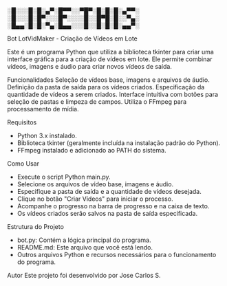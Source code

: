 ░█░░░█░█░▄▀░█▀▀░░▀█▀░█░█░█░▄▀▀░
░█░░░█░█▀░░░█▀░░░░█░░█▀█░█░░▀▄░
░█▄▄░█░█░▀▄░█▄▄░░░█░░█░█░█░▄▄▀░

Bot LotVidMaker - Criação de Vídeos em Lote

Este é um programa Python que utiliza a biblioteca tkinter para criar uma interface gráfica para a criação de vídeos em lote. Ele permite combinar vídeos, imagens e áudio para criar novos vídeos de saída.

Funcionalidades
Seleção de vídeos base, imagens e arquivos de áudio.
Definição da pasta de saída para os vídeos criados.
Especificação da quantidade de vídeos a serem criados.
Interface intuitiva com botões para seleção de pastas e limpeza de campos.
Utiliza o FFmpeg para processamento de mídia.

Requisitos
- Python 3.x instalado.
- Biblioteca tkinter (geralmente incluída na instalação padrão do Python).
- FFmpeg instalado e adicionado ao PATH do sistema.

Como Usar
- Execute o script Python main.py.
- Selecione os arquivos de vídeo base, imagens e áudio.
- Especifique a pasta de saída e a quantidade de vídeos desejada.
- Clique no botão "Criar Vídeos" para iniciar o processo.
- Acompanhe o progresso na barra de progresso e na caixa de texto.
- Os vídeos criados serão salvos na pasta de saída especificada.

Estrutura do Projeto
- bot.py: Contém a lógica principal do programa.
- README.md: Este arquivo que você está lendo.
- Outros arquivos Python e recursos necessários para o funcionamento do programa.

Autor
Este projeto foi desenvolvido por Jose Carlos S.

